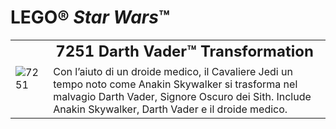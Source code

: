 # LEGO® *Star Wars*™

<table>
<tbody>
  <tr>
    <td rowspan="2"><img src="https://www.lego.com/cdn/product-assets/product.img.pri/7251_prod.jpg" alt="7251"></td>
    <td style="font-size: 24px; font-weight: bold;">7251 Darth Vader™ Transformation</td>
  </tr>
  <tr>
    <td valign="top">Con l’aiuto di un droide medico, il Cavaliere Jedi un tempo noto come Anakin Skywalker si trasforma nel malvagio Darth Vader, Signore Oscuro dei Sith. Include Anakin Skywalker, Darth Vader e il droide medico.</td>
  </tr>
</tbody>
</table>